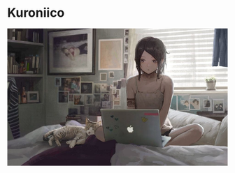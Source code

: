 # Kuroniico
![Cover](https://github.com/FlorianRabaste/Kuroniico/blob/master/img/githubbackground.jpg)
